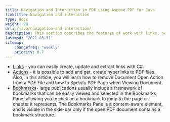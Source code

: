 ```yaml
---
title: Navigation and Interaction in PDF using Aspose.PDF for Java
linktitle: Navigation and interaction
type: docs
weight: 90
url: /java/navigation-and-interaction/
description: This section describes the features of work with links, actions and bookmarks.
lastmod: "2021-03-31"
sitemap:
    changefreq: "weekly"
    priority: 0.7
---
```


- [Links](/pdf/java/links/) - you can easily create, update and extract links with C#.
- [Actions](/pdf/java/actions/) - it is possible to add and get, create  hyperlinks to PDF files. Also, in this article, you will learn how to remove Document Open Action from a PDF File and how to Specify PDF Page when Viewing Document.
- [Bookmarks](/pdf/java/bookmarks/)- large publications usually include a framework of bookmarks that can be easily viewed and selected in the Bookmarks Pane, allowing you to click on a bookmark to jump to the page or chapter it represents. The Bookmarks Pane is a content-aware element, and is visible in the side-bar only if the open PDF document contains a bookmark structure.
